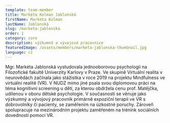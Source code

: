 ```yaml
---
template: team-member
title: Markéta Kolman Jablonská
firstName: Markéta Kolman
lastName: Jablonská
slug: /marketa-jablonska
order: 1
category: core
description: výzkumná a vývojová pracovnice
featuredImage: /assets/members/marketa-jablonska-thumbnail.jpg
language: cz
---
```


Mgr. Markéta Jablonská vystudovala jednooborovou psychologii na Filozofické fakultě Univerzity Karlovy v Praze. Ve skupině Virtuální realita v neurovědách začínala jako stážistka v roce 2019 na projektu Mindfulness ve virtuální realitě (VR). V NUDZ mimo jiné psala svou diplomovou práci na téma kognitivní screening u dětí, za kterou obdržela cenu prof. Matějčka, udílenou v oboru dětské psychologie. V současnosti se věnuje jako výzkumný a vývojový pracovník primárně expoziční terapii ve VR s dobrovolníky či pacienty, se zaměřením na úzkostné poruchy. Zároveň spolupracuje na mezinárodním projektu zaměřeném na trénink sociálních dovedností pomocí VR. 

